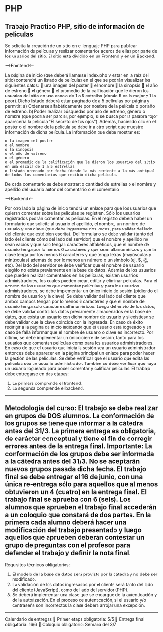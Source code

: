 # PHP
Trabajo Practico PHP, sitio de información de peliculas
------------------------------------------------------------------------------
Se solicita la creación de un sitio en el lenguaje PHP para publicar información de películas y realizar comentarios acerca de ellas por parte de los usuarios del sitio.
El sitio está dividido en un Frontend y en un Backend.

-->Frontend<--

La página de inicio (que deberá llamarse index.php y estar en la raíz del sitio) contendrá un listado de películas en el que se podrán visualizar los siguientes datos:
	 una imagen del poster
	 el nombre
	 la sinopsis
	 el año de estreno
	 el género
	 el promedio de la calificación que le dieron los usuarios del sitio en una escala de 1 a 5 estrellas (donde 5 es lo mejor y 1 lo peor).
Dicho listado deberá estar paginado de a 5 películas por página y permitir:
	a) Ordenarse alfabéticamente por nombre de la película o por año de estreno.
	b) Poder realizar búsquedas por año de estreno, género o nombre (que podría ser parcial, por ejemplo, si se busca por la palabra “ojo” aparecería la película “El secreto de tus ojos”).
Además, haciendo clic en el poster o el nombre de la película se debe ir a otro script que muestre información de dicha película.
La información que debe mostrar es:

	o la imagen del poster
	o el nombre
	o la sinopsis
	o el año de estreno
	o el género
	o el promedio de la calificación que le dieron los usuarios del sitio en una escala de 1 a 5 estrellas
	o listado ordenado por fecha (desde la más reciente a la más antigua) de todos los comentarios que recibió dicha película.
De cada comentario se debe mostrar:
	o cantidad de estrellas
	o el nombre y apellido del usuario autor del comentario
	o el comentario

-->Backend<--

Por otro lado la página de inicio tendrá un enlace para que los usuarios que quieran comentar sobre las películas se registren.
Sólo los usuarios registrados podrán comentar las películas.
En el registro deberá haber un formulario que solicite al usuario el apellido, el nombre, un nombre de usuario y una clave (que debe ingresarse dos veces, para validar del lado del cliente que esté bien escrita).
Del formulario se debe validar (tanto del lado del cliente cómo del lado del servidor) que el nombre y apellido no sean vacíos y que solo tengan caracteres alfabéticos, que el nombre de usuario tenga por lo menos 6 caracteres y que sean alfanuméricos y que la clave tenga por los menos 6 caracteres y que tenga letras (mayúsculas y minúsculas) además de por lo menos un número o un símbolo (ej, $, @, etc).
Del lado del servidor se debe verificar que el nombre de usuario elegido no exista previamente en la base de datos.
Además de los usuarios que pueden realizar comentarios en las películas, existen usuarios administradores, los cuales pueden crear, editar y eliminar películas.
Para el acceso de los usuarios que comentan películas y para los usuarios administradores, se debe implementar un único inicio de sesión (pidiendo el nombre de usuario y la clave).
Se debe validar del lado del cliente que ambos campos tengan por lo menos 6 caracteres y que el nombre de usuario tenga solo caracteres
alfanuméricos.
Luego del envío de los datos, se debe validar contra los datos previamente almacenados en la base de datos, que exista un usuario con dicho nombre de usuario y si existiese se debe validar que la clave coincida con la ingresada.
En caso de éxito redirigir a la página de inicio indicando que el usuario está logueado y en caso de falla informar que el nombre de usuario o clave es incorrecto.
Por último, se debe implementar un único cierre de sesión, tanto para los usuarios que comentan películas como para los usuarios administradores.
En caso de que el usuario que inicia la sesión sea un usuario administrador entonces debe aparecer en la página principal un enlace para poder hacer la gestión de las películas.
Se debe verificar que el usuario que edita las películas sea un usuario administrador.
También se debe verificar que haya un usuario logueado para poder comentar y calificar películas.
El trabajo debe entregarse en dos etapas:
1. La primera comprende el frontend.
2. La segunda comprende el backend.

----------------------------------------
Metodología del curso:
El trabajo se debe realizar en grupos de DOS alumnos.
La conformación de los grupos se tiene que informar a la cátedra antes del 31/3.
La primera entrega es obligatoria, de carácter conceptual y tiene el fin de corregir errores antes de la entrega final.
Importante: La conformación de los grupos debe ser informada a la cátedra antes del 31/3.
No se aceptarán nuevos grupos pasada dicha fecha.
El trabajo final se debe entregar el 16 de junio, con una única re-entrega sólo para aquellos que al menos obtuvieron un 4 (cuatro) en la entrega final.
El trabajo final se aprueba con 6 (seis).
Los alumnos que aprueben el trabajo final accederán a un coloquio que constará de dos partes.
En la primera cada alumno deberá hacer una modificación del trabajo presentado y luego aquellos que aprueben deberán contestar un grupo de preguntas con el profesor para defender el trabajo y definir la nota final.
--------------------------------------------
Requisitos técnicos obligatorios:
1. El modelo de la base de datos será provisto por la cátedra y no debe ser modificado.
2. La validación de los datos ingresados por el cliente será tanto del lado del cliente (JavaScript), como del lado del servidor (PHP).
3. Se deberá implementar una clase que se encargue de la autenticación y de la autorización. En el proceso de autenticación, si el usuario y/o contraseña son incorrectos la clase deberá arrojar una excepción.
-----------------------------------------------------------
Calendario de entregas
	 Primer etapa obligatoria: 5/5
	 Entrega final obligatoria: 16/6
	 Coloquio obligatorio: Semana del 3/7
